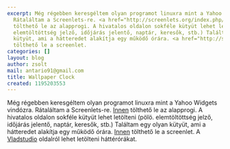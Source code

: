 ```yaml
---
excerpt: Még régebben keresgéltem olyan programot linuxra mint a Yahoo Widgets vindózra.
  Rátaláltam a Screenlets-re. <a href="http://screenlets.org/index.php/Download">Innen</a>
  tölthető le az alapprogi. A hivatalos oldalon sokféle kütyüt lehet letölteni (pölö.
  elemtöltöttség jelző, időjárás jelentő, naptár, keresők, stb.) Találtam egy olyan
  kütyüt, ami a hátteredet alakítja egy működő órára. <a href="http://screenlets.org/index.php/Wallpaper_Clock_Screenlet">Innen</a>
  tölthető le a screenlet.
categories: []
layout: blog
author: zsolt
mail: antario91@gmail.com
title: Wallpaper Clock
created: 1195203553
---
```

Még régebben keresgéltem olyan programot linuxra mint a Yahoo Widgets vindózra. Rátaláltam a Screenlets-re. <a href="http://screenlets.org/index.php/Download">Innen</a> tölthető le az alapprogi. A hivatalos oldalon sokféle kütyüt lehet letölteni (pölö. elemtöltöttség jelző, időjárás jelentő, naptár, keresők, stb.) Találtam egy olyan kütyüt, ami a hátteredet alakítja egy működő órára. <a href="http://screenlets.org/index.php/Wallpaper_Clock_Screenlet">Innen</a> tölthető le a screenlet. A <a href="http://vladstudio.com">Vladstudio</a> oldalról lehet letölteni háttérórákat.
